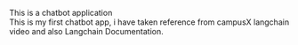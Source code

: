 This is a chatbot application
<br>
This is my first chatbot app, i have taken reference from campusX langchain video and also Langchain Documentation.
